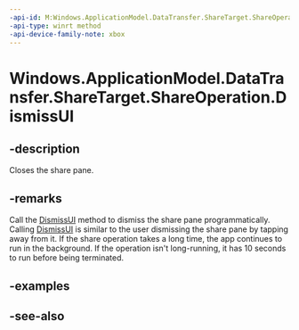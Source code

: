 ```yaml
---
-api-id: M:Windows.ApplicationModel.DataTransfer.ShareTarget.ShareOperation.DismissUI
-api-type: winrt method
-api-device-family-note: xbox
---
```


<!-- Method syntax
public void DismissUI()
-->

# Windows.ApplicationModel.DataTransfer.ShareTarget.ShareOperation.DismissUI

## -description
Closes the share pane.

## -remarks
Call the [DismissUI](shareoperation_dismissui.md) method to dismiss the share pane programmatically. Calling [DismissUI](shareoperation_dismissui.md) is similar to the user dismissing the share pane by tapping away from it. If the share operation takes a long time, the app continues to run in the background. If the operation isn't long-running, it has 10 seconds to run before being terminated.

## -examples

## -see-also
